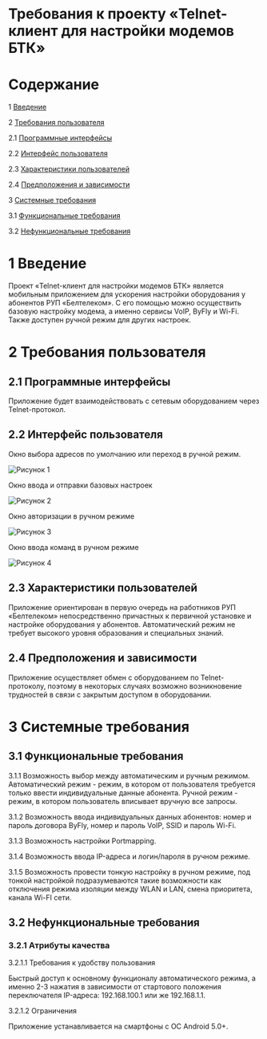 # Требования к проекту «Telnet-клиент для настройки модемов БТК» #

# Содержание #

1 [Введение](https://github.com/TischenkoArseny/TRTPO-Project/blob/master/Documents/Requirements/Requirements%20Document.md#1-%D0%92%D0%B2%D0%B5%D0%B4%D0%B5%D0%BD%D0%B8%D0%B5)

2 [Требования пользователя](https://github.com/TischenkoArseny/TRTPO-Project/blob/master/Documents/Requirements/Requirements%20Document.md#2-%D0%A2%D1%80%D0%B5%D0%B1%D0%BE%D0%B2%D0%B0%D0%BD%D0%B8%D1%8F-%D0%BF%D0%BE%D0%BB%D1%8C%D0%B7%D0%BE%D0%B2%D0%B0%D1%82%D0%B5%D0%BB%D1%8F)

2.1 [Программные интерфейсы](https://github.com/TischenkoArseny/TRTPO-Project/blob/master/Documents/Requirements/Requirements%20Document.md#21-%D0%9F%D1%80%D0%BE%D0%B3%D1%80%D0%B0%D0%BC%D0%BC%D0%BD%D1%8B%D0%B5-%D0%B8%D0%BD%D1%82%D0%B5%D1%80%D1%84%D0%B5%D0%B9%D1%81%D1%8B)

2.2 [Интерфейс пользователя](https://github.com/TischenkoArseny/TRTPO-Project/blob/master/Documents/Requirements/Requirements%20Document.md#22-%D0%98%D0%BD%D1%82%D0%B5%D1%80%D1%84%D0%B5%D0%B9%D1%81-%D0%BF%D0%BE%D0%BB%D1%8C%D0%B7%D0%BE%D0%B2%D0%B0%D1%82%D0%B5%D0%BB%D1%8F)

2.3 [Характеристики пользователей](https://github.com/TischenkoArseny/TRTPO-Project/blob/master/Documents/Requirements/Requirements%20Document.md#23-%D0%A5%D0%B0%D1%80%D0%B0%D0%BA%D1%82%D0%B5%D1%80%D0%B8%D1%81%D1%82%D0%B8%D0%BA%D0%B8-%D0%BF%D0%BE%D0%BB%D1%8C%D0%B7%D0%BE%D0%B2%D0%B0%D1%82%D0%B5%D0%BB%D0%B5%D0%B9)

2.4 [Предположения и зависимости](https://github.com/TischenkoArseny/TRTPO-Project/blob/master/Documents/Requirements/Requirements%20Document.md#24-%D0%9F%D1%80%D0%B5%D0%B4%D0%BF%D0%BE%D0%BB%D0%BE%D0%B6%D0%B5%D0%BD%D0%B8%D1%8F-%D0%B8-%D0%B7%D0%B0%D0%B2%D0%B8%D1%81%D0%B8%D0%BC%D0%BE%D1%81%D1%82%D0%B8)

3 [Системные требования](https://github.com/TischenkoArseny/TRTPO-Project/blob/master/Documents/Requirements/Requirements%20Document.md#3-%D0%A1%D0%B8%D1%81%D1%82%D0%B5%D0%BC%D0%BD%D1%8B%D0%B5-%D1%82%D1%80%D0%B5%D0%B1%D0%BE%D0%B2%D0%B0%D0%BD%D0%B8%D1%8F)

3.1 [Функциональные требования](https://github.com/TischenkoArseny/TRTPO-Project/blob/master/Documents/Requirements/Requirements%20Document.md#31-%D0%A4%D1%83%D0%BD%D0%BA%D1%86%D0%B8%D0%BE%D0%BD%D0%B0%D0%BB%D1%8C%D0%BD%D1%8B%D0%B5-%D1%82%D1%80%D0%B5%D0%B1%D0%BE%D0%B2%D0%B0%D0%BD%D0%B8%D1%8F)

3.2 [Нефункциональные требования](https://github.com/TischenkoArseny/TRTPO-Project/blob/master/Documents/Requirements/Requirements%20Document.md#32-%D0%9D%D0%B5%D1%84%D1%83%D0%BD%D0%BA%D1%86%D0%B8%D0%BE%D0%BD%D0%B0%D0%BB%D1%8C%D0%BD%D1%8B%D0%B5-%D1%82%D1%80%D0%B5%D0%B1%D0%BE%D0%B2%D0%B0%D0%BD%D0%B8%D1%8F)

# 1 Введение #

Проект «Telnet-клиент для настройки модемов БТК» является мобильным приложением для ускорения настройки оборудования у абонентов РУП «Белтелеком». С его помощью можно осуществить базовую настройку модема, а именно сервисы VoIP, ByFly и Wi-Fi. Также доступен ручной режим для других настроек.

# 2 Требования пользователя #

## 2.1 Программные интерфейсы ##

Приложение будет взаимодействовать с сетевым оборудованием через Telnet-протокол.

## 2.2 Интерфейс пользователя ##

Окно выбора адресов по умолчанию или переход в ручной режим.

 ![Рисунок 1](https://github.com/TischenkoArseny/TRTPO-Project/blob/master/Images/MainMenu.png)

Окно ввода и отправки базовых настроек

 ![Рисунок 2](https://github.com/TischenkoArseny/TRTPO-Project/blob/master/Images/AutoMode.png)

Окно авторизации в ручном режиме
 
 ![Рисунок 3](https://github.com/TischenkoArseny/TRTPO-Project/blob/master/Images/ManualModeMenu.png)
 
Окно ввода команд в ручном режиме

 ![Рисунок 4](https://github.com/TischenkoArseny/TRTPO-Project/blob/master/Images/ManualMode.png)
 
## 2.3 Характеристики пользователей ##

Приложение ориентирован в первую очередь на работников РУП «Белтелеком» непосредственно причастных к первичной установке и настройке оборудования у абонентов. Автоматический режим не требует высокого уровня образования и специальных знаний.

## 2.4 Предположения и зависимости ##

Приложение осуществляет обмен с оборудованием по Telnet-протоколу, поэтому в некоторых случаях возможно возникновение трудностей в связи с закрытым доступом в оборудовании.

# 3 Системные требования #

## 3.1	 Функциональные требования ##

3.1.1	Возможность выбор между автоматическим и ручным режимом. Автоматический режим - режим, в котором от пользователя требуется только ввести индивидуальные данные абонента. Ручной режим - режим, в котором пользователь вписывает вручную все запросы.

3.1.2	Возможность ввода индивидуальных данных абонентов: номер и пароль договора ByFly, номер и пароль VoIP, SSID и пароль Wi-Fi.

3.1.3	Возможность настройки Portmapping.

3.1.4	Возможность ввода IP-адреса и логин/пароля в ручном режиме.

3.1.5	Возможность провести тонкую настройку в ручном режиме, под тонкой настройкой подразумеваются такие возможности как отключения режима изоляции между WLAN и LAN, смена приоритета, канала Wi-FI сети.

## 3.2 Нефункциональные требования ##

### 3.2.1 Атрибуты качества ###

3.2.1.1 Требования к удобству пользования

Быстрый доступ к основному функционалу автоматического режима, а именно 2-3 нажатия в зависимости от стартового положения переключателя IP-адреса: 192.168.100.1 или же 192.168.1.1.

3.2.1.2 Ограничения

Приложение устанавливается на смартфоны с ОС Android 5.0+.
